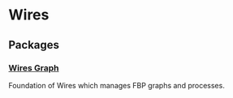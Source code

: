 # Wires
## Packages
### [Wires Graph](tree/master/packages/wires_graph)
Foundation of Wires which manages FBP graphs and processes.

